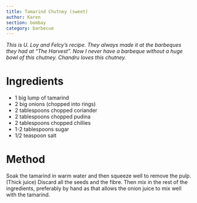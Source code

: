 ```yaml
---
title: Tamarind Chutney (sweet)
author: Karen
section: bombay
category: barbecue
---
```

_This is U. Loy and Felcy’s recipe. They always made it at the barbeques they had at “The Harvest”. Now I never have a barbeque without a huge bowl of this chutney. Chandru loves this chutney._

# Ingredients

* 1 big lump of tamarind
* 2 big onions (chopped into rings)
* 2 tablespoons chopped coriander
* 2 tablespoons chopped pudina
* 2 tablespoons chopped chillies
* 1-2 tablespoons sugar
* 1/2 teaspoon salt





# Method

Soak the tamarind in warm water and then squeeze well to remove the pulp.
(Thick juice)
Discard all the seeds and the fibre.
Then mix in the rest of the ingredients, preferably by hand as that allows the onion juice to mix well with the tamarind.
 

